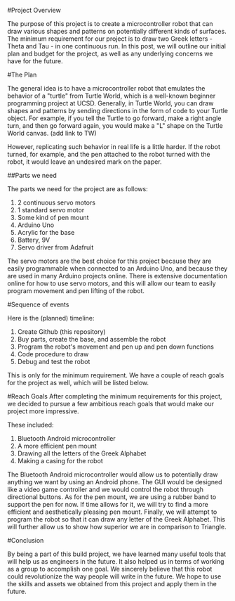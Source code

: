 #Project Overview 

The purpose of this project is to create a microcontroller robot that can draw various shapes and patterns on potentially different kinds of surfaces. The minimum requirement for our project is to draw two Greek letters - Theta and Tau - in one continuous run. In this post, we will outline our initial plan and budget for the project, as well as any underlying concerns we have for the future. 

#The Plan

The general idea is to have a microcontroller robot that emulates the behavior of a "turtle" from Turtle World, which is a well-known beginner programming project at UCSD. Generally, in Turtle World, you can draw shapes and patterns by sending directions in the form of code to your Turtle object. For example, if you tell the Turtle to go forward, make a right angle turn, and then go forward again, you would make a "L" shape on the Turtle World canvas. (add link to TW)

However, replicating such behavior in real life is a little harder. If the robot turned, for example, and the pen attached to the robot turned with the robot, it would leave an undesired mark on the paper. 

##Parts we need

The parts we need for the project are as follows: 

1. 2 continuous servo motors
2. 1 standard servo motor
3. Some kind of pen mount
4. Arduino Uno
5. Acrylic for the base
6. Battery, 9V
7. Servo driver from Adafruit

The servo motors are the best choice for this project because they are easily programmable when connected to an Arduino Uno, and because they are used in many Arduino projects online. There is extensive documentation online for how to use servo motors, and this will allow our team to easily program movement and pen lifting of the robot.

#Sequence of events

Here is the (planned) timeline:

1. Create Github (this repository)
2. Buy parts, create the base, and assemble the robot
3. Program the robot's movement and pen up and pen down functions
4. Code procedure to draw
5. Debug and test the robot

This is only for the minimum requirement. We have a couple of reach goals for the project as well, which will be listed below.

#Reach Goals
After completing the minimum requirements for this project, we decided to pursue a few ambitious reach goals that would make our project more impressive.

These included:
1. Bluetooth Android microcontroller
2. A more efficient pen mount
3. Drawing all the letters of the Greek Alphabet
4. Making a casing for the robot

The Bluetooth Android microcontroller would allow us to potentially draw anything we want by using an Android phone. The GUI would be designed like a video game controller and we would control the robot through directional buttons. As for the pen mount, we are using a rubber band to support the pen for now. If time allows for it, we will try to find a more efficient and aesthetically pleasing pen mount. Finally, we will attempt to program the robot so that it can draw any letter of the Greek Alphabet. This will further allow us to show how superior we are in comparison to Triangle. 

#Conclusion

By being a part of this build project, we have learned many useful tools that will help us as engineers in the future. It also helped us in terms of working as a group to accomplish one goal. We sincerely believe that this robot could revolutionize the way people will write in the future. We hope to use the skills and assets we obtained from this project and apply them in the future.

